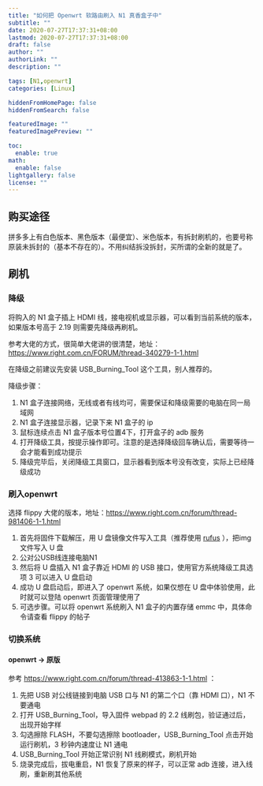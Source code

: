 ```yaml
---
title: "如何把 Openwrt 软路由刷入 N1 真香盒子中"
subtitle: ""
date: 2020-07-27T17:37:31+08:00
lastmod: 2020-07-27T17:37:31+08:00
draft: false
author: ""
authorLink: ""
description: ""

tags: [N1,openwrt]
categories: [Linux]

hiddenFromHomePage: false
hiddenFromSearch: false

featuredImage: ""
featuredImagePreview: ""

toc:
  enable: true
math:
  enable: false
lightgallery: false
license: ""
---
```


<!--more-->

## 购买途径

拼多多上有白色版本、黑色版本（最便宜）、米色版本，有拆封刷机的，也要号称原装未拆封的（基本不存在的）。不用纠结拆没拆封，买所谓的全新的就是了。

## 刷机

### 降级

将购入的 N1 盒子插上 HDMI 线，接电视机或显示器，可以看到当前系统的版本，如果版本号高于 2.19 则需要先降级再刷机。

参考大佬的方式，很简单大佬讲的很清楚，地址：https://www.right.com.cn/FORUM/thread-340279-1-1.html 

在降级之前建议先安装 USB_Burning_Tool 这个工具，别人推荐的。

降级步骤：

1. N1 盒子连接网络，无线或者有线均可，需要保证和降级需要的电脑在同一局域网
2. N1 盒子连接显示器，记录下来 N1 盒子的 ip
3. 鼠标连续点击 N1 盒子版本号位置4下，打开盒子的 adb 服务
4. 打开降级工具，按提示操作即可。注意的是选择降级回车确认后，需要等待一会才能看到成功提示
5. 降级完毕后，关闭降级工具窗口，显示器看到版本号没有改变，实际上已经降级成功

### 刷入openwrt 

选择 flippy 大佬的版本，地址：https://www.right.com.cn/forum/thread-981406-1-1.html

1. 首先将固件下载解压，用 U 盘镜像文件写入工具（推荐使用 [rufus](https://rufus.ie/) ），把img文件写入 U 盘
2. 公对公USB线连接电脑N1
3. 然后将 U 盘插入 N1 盒子靠近 HDMI 的 USB 接口，使用官方系统降级工具选项 3 可以进入 U 盘启动
4. 成功 U 盘启动后，即进入了 openwrt 系统，如果仅想在 U 盘中体验使用，此时就可以登陆 openwrt 页面管理使用了
5. 可选步骤。可以将 openwrt 系统刷入 N1 盒子的内置存储 emmc 中，具体命令请查看 flippy 的帖子

### 切换系统

#### openwrt -> 原版

参考 https://www.right.com.cn/forum/thread-413863-1-1.html ：

1. 先把 USB 对公线链接到电脑 USB 口与 N1 的第二个口（靠 HDMI 口），N1 不要通电
2. 打开 USB_Burning_Tool，导入固件 webpad 的 2.2 线刷包，验证通过后，出现开始字样
3. 勾选擦除 FLASH，不要勾选擦除 bootloader，USB_Burning_Tool 点击开始运行刷机，3 秒钟内速度让 N1 通电
4. USB_Burning_Tool 开始正常识别 N1 线刷模式，刷机开始
5. 烧录完成后，拔电重启，N1 恢复了原来的样子，可以正常 adb 连接，进入线刷，重新刷其他系统